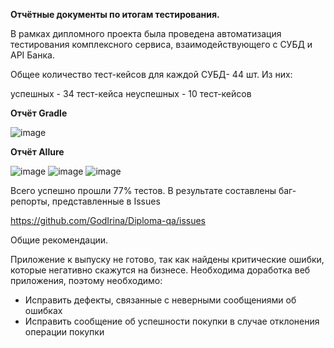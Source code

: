 **Отчётные документы по итогам тестирования.**

В рамках дипломного проекта была проведена автоматизация тестирования комплексного сервиса, взаимодействующего с СУБД и API Банка.

Общее количество тест-кейсов для каждой СУБД- 44 шт. Из них:

успешных - 34 тест-кейса
неуспешных - 10 тест-кейсов

**Отчёт Gradle**

![image](https://user-images.githubusercontent.com/92928807/203386317-81a66f7c-f2d9-4c98-a1c7-02a06a485b91.png)


**Отчёт Allure**

![image](https://user-images.githubusercontent.com/92928807/203386463-3a121405-7892-4cfd-adcb-b657419c04e5.png)
![image](https://user-images.githubusercontent.com/92928807/203386516-4cea9471-f612-4c1d-9382-c49677032d6b.png)
![image](https://user-images.githubusercontent.com/92928807/203386568-826ec638-d458-4198-a9b9-908069993d52.png)


Всего успешно прошли 77% тестов. В результате составлены баг-репорты, представленные в Issues

https://github.com/GodIrina/Diploma-qa/issues

Общие рекомендации.

Приложение к выпуску не готово, так как найдены критические ошибки, которые негативно скажутся на бизнесе. Необходима доработка веб приложения, поэтому необходимо:

- Исправить дефекты, связанные с неверными сообщениями об ошибках
- Исправить сообщение об успешности покупки в случае отклонения операции покупки
